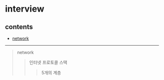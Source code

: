 # interview
## contents
- [network](./contents/network.md)



***
>network
> >인터넷 프로토콜 스택
> > >5개의 계층

